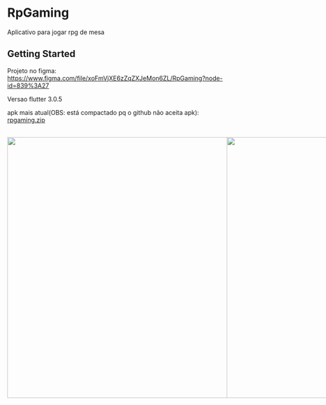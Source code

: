 # RpGaming

Aplicativo para jogar rpg de mesa

## Getting Started

Projeto no figma: https://www.figma.com/file/xoFmVjXE6zZqZXJeMon6ZL/RpGaming?node-id=839%3A27

Versao flutter 3.0.5

apk mais atual(OBS: está compactado pq o github não aceita apk): 
[rpgaming.zip](https://github.com/GuilhermeZety/RpGaming/files/9285195/rpgaming.zip)

<br />
<div style="display: flex;">
  <img src="https://user-images.githubusercontent.com/90266977/183520578-1d7037c7-fca5-4cff-8c99-16754b0d6327.png" data-canonical-src="https://user-images.githubusercontent.com/90266977/183520578-1d7037c7-fca5-4cff-8c99-16754b0d6327.png" height="600" />
  <img src="https://user-images.githubusercontent.com/90266977/183519918-153d1279-d5c3-4e2a-95e3-52fa0e6b6845.png" data-canonical-src="https://user-images.githubusercontent.com/90266977/183519918-153d1279-d5c3-4e2a-95e3-52fa0e6b6845.png" height="600" />
</div>
